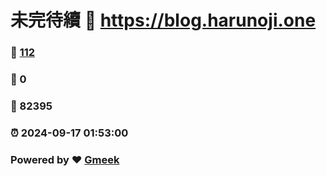 # 未完待續 :link: https://blog.harunoji.one 
### :page_facing_up: [112](https://blog.harunoji.one/tag.html) 
### :speech_balloon: 0 
### :hibiscus: 82395 
### :alarm_clock: 2024-09-17 01:53:00 
### Powered by :heart: [Gmeek](https://github.com/Meekdai/Gmeek)
